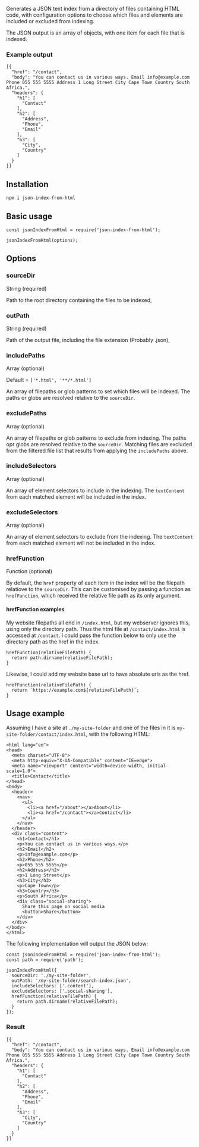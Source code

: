 Generates a JSON text index from a directory of files containing HTML code, with configuration options to choose which files and elements are included or excluded from indexing.

The JSON output is an array of objects, with one item for each file that is indexed.
 
### Example output

    [{
      "href": "/contact",
      "body": "You can contact us in various ways. Email info@example.com Phone 055 555 5555 Address 1 Long Street City Cape Town Country South Africa.",
      "headers": {
        "h1": [
          "Contact"
        ],
        "h2": [
          "Address",
          "Phone",
          "Email"
        ],
        "h3": [
          "City",
          "Country"
        ]
      }
    }]

## Installation

`npm i json-index-from-html`

## Basic usage

    const jsonIndexFromHtml = require('json-index-from-html');

    jsonIndexFromHtml(options);

## Options

### sourceDir

String (required)

Path to the root directory containing the files to be indexed,

### outPath

String (required) 

Path of the output file, including the file extension (Probably .json),

### includePaths

Array (optional) 

Default = `['*.html', '**/*.html']`

An array of filepaths or glob patterns to set which files will be indexed. The paths or globs are resolved relative to the `sourceDir`. 

### excludePaths

Array (optional) 

An array of filepaths or glob patterns to exclude from indexing. The paths opr globs are resolved relative to the `sourceDir`. Matching files are excluded from the filtered file list that results from applying the `includePaths` above.

### includeSelectors

Array (optional) 

An array of element selectors to include in the indexing. The `textContent` from each matched element will be included in the index. 

### excludeSelectors

Array (optional) 

An array of element selectors to exclude from the indexing. The `textContent` from each matched element will not be included in the index.

### hrefFunction

Function (optional)

By default, the `href` property of each item in the index will be the filepath relatiove to the `sourceDir`. This can be customised by passing a function as `hrefFunction`, which received the relative file path as its only argument.

#### hrefFunction examples

My website filepaths all end in `/index.html`, but my webserver ignores this, using only the directory path. Thus the html file at `/contact/index.html` is accessed at `/contact`. I could pass the function below to only use the directory path as the href in the index.

    hrefFunction(relativeFilePath) {
      return path.dirname(relativeFilePath);
    }

Likewise, I could add my website base url to have absolute urls as the href.

    hrefFunction(relativeFilePath) {
      return `https://example.com${relativeFilePath}`;
    }

## Usage example

Assuming I have a site at `./my-site-folder` and one of the files in it is `my-site-folder/contact/index.html`, with the following HTML:

    <html lang="en">
    <head>
      <meta charset="UTF-8">
      <meta http-equiv="X-UA-Compatible" content="IE=edge">
      <meta name="viewport" content="width=device-width, initial-scale=1.0">
      <title>Contact</title>
    </head>
    <body>
      <header>
        <nav>
          <ul>
            <li><a href="/about"></a>About</li>
            <li><a href="/contact"></a>Contact</li>
          </ul>
        </nav>
      </header>
      <div class="content">
        <h1>Contact</h1>
        <p>You can contact us in various ways.</p>
        <h2>Email</h2>
        <p>info@example.com</p>
        <h2>Phone</h2>
        <p>055 555 5555</p>
        <h2>Address</h2>
        <p>1 Long Street</p>
        <h3>City</h3>
        <p>Cape Town</p>
        <h3>Country</h3>
        <p>South Africa</p>
        <div class="social-sharing">
          Share this page on social media
          <button>Share</button>
        </div>
      </div>
    </body>
    </html>

The following implementation will output the JSON below:

    const jsonIndexFromHtml = require('json-index-from-html');
    const path = require('path');

    jsonIndexFromHtml({
      sourceDir: './my-site-folder',
      outPath: '/my-site-folder/search-index.json',
      includeSelectors: ['.content'],
      excludeSelectors: ['.social-sharing'],
      hrefFunction(relativeFilePath) {
        return path.dirname(relativeFilePath);
      }
    });

### Result

    [{      
      "href": "/contact",
      "body": "You can contact us in various ways. Email info@example.com Phone 055 555 5555 Address 1 Long Street City Cape Town Country South Africa.",
      "headers": {
        "h1": [
          "Contact"
        ],
        "h2": [
          "Address",
          "Phone",
          "Email"
        ],
        "h3": [
          "City",
          "Country"
        ]
      }
    }]
